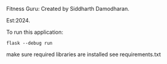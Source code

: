 Fitness Guru:
Created by Siddharth Damodharan.

Est:2024.

To run this application:

```
flask --debug run
```
make sure required libraries are installed see requirements.txt